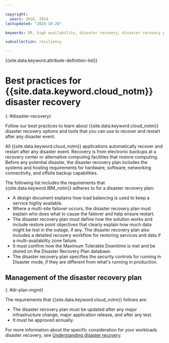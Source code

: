 ```yaml
---

copyright:
  years: 2018, 2024
lastupdated: "2024-10-28"

keywords: DR, high availability, disaster recovery, disaster recovery plan, disaster event, zero downtime, workloads, failover, failover design, network resiliency, recovery time objective, recovery point objective

subcollection: resiliency

---
```


{{site.data.keyword.attribute-definition-list}}


# Best practices for {{site.data.keyword.cloud_notm}} disaster recovery
{: #disaster-recovery}

Follow our best practices to learn about {{site.data.keyword.cloud_notm}} disaster recovery options and tools that you can use to recover and restart after any disaster event.

All {{site.data.keyword.cloud_notm}} applications automatically recover and restart after any disaster event. Recovery is from electronic backups at a recovery center or alternative computing facilities that restore computing. Before any potential disaster, the disaster recovery plan includes the systems and hosting requirements for hardware, software, networking connectivity, and offsite backup capabilities.

The following list includes the requirements that {{site.data.keyword.IBM_notm}} adheres to for a disaster recovery plan:

- A design document explains how load balancing is used to keep a service highly available.
- Where a multi-site failover occurs, the disaster recovery plan must explain who does what to cause the failover and help ensure restart.
- The disaster recovery plan must define how the solution works and include restore point objectives that clearly explain how much data might be lost in the outage, if any. The disaster recovery plan also includes a detailed recovery workflow for restoring services and data if a multi-availability zone failure.
- It must confirm how the Maximum Tolerable Downtime is met and be stored on the Disaster Recovery Plan database.
- The disaster recovery plan specifies the security controls for running in Disaster mode, if they are different from what's running in production.

## Management of the disaster recovery plan
{: #dr-plan-mgmt}

The requirements that {{site.data.keyword.cloud_notm}} follows are:

- The disaster recovery plan must be updated after any major infrastructure change, major application release, and after any test.
- It must be approved annually.

For more information about the specific consideration for your workloads disaster recovery, see [Understanding disaster recovery](/docs/overview?topic=overview-understanding-dr).
